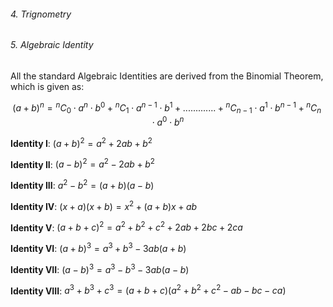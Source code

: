 

###### 4. Trignometry


###### 5. Algebraic Identity

All the standard Algebraic Identities are derived from the Binomial Theorem, which is given as:

$$(a+b)^n = {}^nC_0\cdot a^n \cdot b^0 + {}^nC_1\cdot a^{n-1} \cdot b^1+ ............. + {}^nC_{n-1}\cdot a^1 \cdot b^{n-1} + {}^nC_n\cdot a^0 \cdot b^n$$

**Identity I**: $(a + b)^2 = a^2 + 2ab + b^2$

**Identity II**: $(a - b)^2 = a^2 - 2ab + b^2$

**Identity III**: $a^2 - b^2 = (a + b)(a - b)$

**Identity IV**: $(x + a)(x + b) = x^2 + (a + b)x + ab$

**Identity V**: $(a + b + c)^2 = a^2 + b^2 + c^2 + 2ab + 2bc + 2ca$

**Identity VI**: $(a + b)^3 = a^3 + b^3 - 3ab(a + b )$

**Identity VII**: $(a - b)^3 = a^3 - b^3 - 3ab(a - b )$

**Identity VIII**: $a^3 + b^3 + c^3 = (a + b + c)(a^2 + b^2 + c^2 - ab - bc -ca)$
